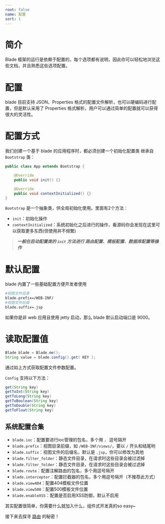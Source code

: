 ```yaml
---
root: false
name: 配置
sort: 1
---
```


# 简介

Blade 框架的运行是依赖于配置的，每个选项都有说明，因此你可以轻松地浏览这些文档，并且熟悉这些选项配置。

# 配置

blade 目前支持 JSON、Properties 格式的配置文件解析，也可以硬编码进行配置，但是默认采用了 Properties 格式解析，用户可以通过简单的配置就可以获得很大的灵活性。

# 配置方式

我们创建一个基于 blade 的应用程序时，都必须创建一个初始化配置类 继承自 `Bootstrap` 类：

```java
public class App extends Bootstrap {

	@Override
	public void init() {}

	@Override
	public void contextInitialized() {}
}
``` 

`Bootstrap` 是一个抽象类，供全局初始化使用。里面有2个方法：

- `init`：初始化操作
- `contextInitialized`：系统初始化之后进行的操作，看源码你会发现在这里可以获取更多东西(但使用并不频繁)


> _**一般在启动配置类的 `init` 方法进行 路由配置、模板配置、数据库配置等操作**_


# 默认配置

blade 内置了一些基础配置方便开发者使用

```sh
#视图文件目录
blade.prefix=/WEB-INF/
#视图文件后缀
blade.suffix=.jsp
```

如果你是非 web 应用且使用 jetty 启动，那么 blade 默认启动端口是 9000。

# 读取配置值

```java
Blade blade = Blade.me();
String value = blade.config().get( KEY );
```

通过如上方式获取配置文件参数配置。

`Config` 支持以下方法：

```java
get(String key)
getToInt(String key)
getToLong(String key)
getToBoolean(String key)
getToDouble(String key)
getToFloat(String key)
```

## 系统配置合集

- `blade.ioc`：配置要进行ioc管理的包名，多个用 `，` 逗号隔开
- `blade.prefix`：视图目录前缀，如 `/WEB-INF/views/`，要以 `/` 开头和结尾哟
- `blade.suffix`：视图文件的后缀名，默认是 `.jsp`，你可以修改为其他
- `blade.filter_folder`：静态文件目录，在请求时这些目录会被过滤掉
- `blade.filter_folder`：静态文件目录，在请求时这些目录会被过滤掉
- `blade.route`：配置注解路由的包名，多个用逗号隔开
- `blade.interceptor`：配置拦截器的包名，多个用逗号隔开（不推荐此方式）
- `blade.view404`：配置404模板文件位置
- `blade.view500`：配置500模板文件位置
- `blade.enableXSS`：配置是否启用XSS防御，默认不启用

其实配置很简单，你需要什么就加入什么，组件式开发真的so easy~

接下来去探寻 [路由](./route) 的秘密！